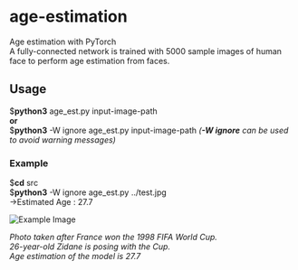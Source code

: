 # age-estimation
Age estimation with PyTorch  
A fully-connected network is trained with 5000 sample images of human face to perform age estimation from faces.  

## Usage  
$**python3**  age_est.py  input-image-path  
**or**   
$**python3**  -W  ignore  age_est.py  input-image-path  *(**-W ignore** can be used to avoid warning messages)*  
  
### Example  
$**cd**  src  
$**python3**  -W  ignore  age_est.py  ../test.jpg  
->Estimated Age : 27.7
  
![Example Image](https://github.com/cetinsamet/age-estimation/blob/master/test.jpg)  

*Photo taken after France won the 1998 FIFA World Cup.*  
*26-year-old Zidane is posing with the Cup.*  
*Age estimation of the model is 27.7*

